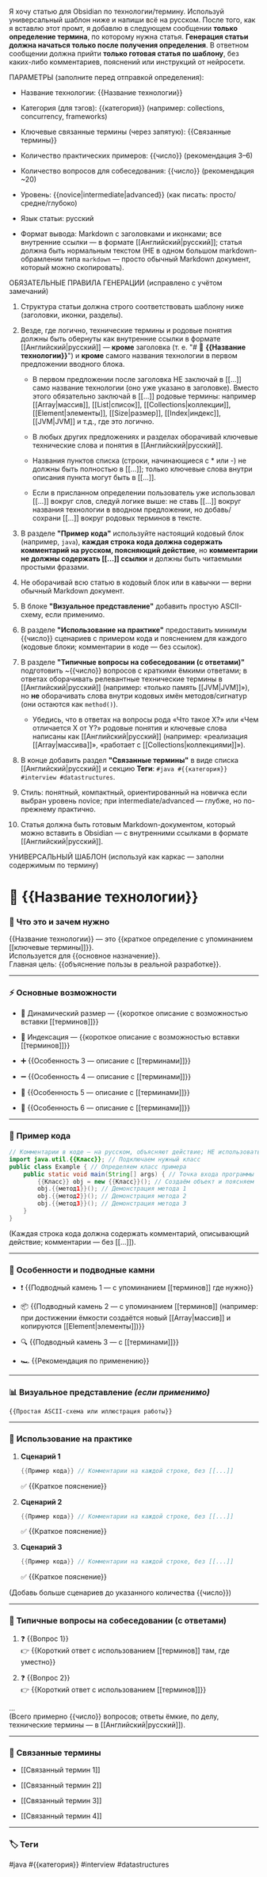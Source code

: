 Я хочу статью для Obsidian по технологии/термину. Используй универсальный шаблон ниже и напиши всё на русском. После того, как я вставлю этот промт, я добавлю в следующем сообщении **только определение термина**, по которому нужна статья. **Генерация статьи должна начаться только после получения определения**. В ответном сообщении должна прийти **только готовая статья по шаблону**, без каких-либо комментариев, пояснений или инструкций от нейросети.

ПАРАМЕТРЫ (заполните перед отправкой определения):

- Название технологии: {{Название технологии}}
    
- Категория (для тэгов): {{категория}} (например: collections, concurrency, frameworks)
    
- Ключевые связанные термины (через запятую): {{Связанные термины}}
    
- Количество практических примеров: {{число}} (рекомендация 3–6)
    
- Количество вопросов для собеседования: {{число}} (рекомендация ~20)
    
- Уровень: {{novice|intermediate|advanced}} (как писать: просто/средне/глубоко)
    
- Язык статьи: русский
    
- Формат вывода: Markdown с заголовками и иконками; все внутренние ссылки — в формате [[Английский|русский]]; статья должна быть нормальным текстом (НЕ в одном большом markdown-обрамлении типа `markdown` — просто обычный Markdown документ, который можно скопировать).
    

ОБЯЗАТЕЛЬНЫЕ ПРАВИЛА ГЕНЕРАЦИИ (исправлено с учётом замечаний)

1. Структура статьи должна строго соответствовать шаблону ниже (заголовки, иконки, разделы).
    
2. Везде, где логично, технические термины и родовые понятия должны быть обернуты как внутренние ссылки в формате [[Английский|русский]] — **кроме** заголовка (т. e. "# 📄 **{{Название технологии}}**") и **кроме** самого названия технологии в первом предложении вводного блока.
    
    - В первом предложении после заголовка НЕ заключай в [[...]] само название технологии (оно уже указано в заголовке). Вместо этого обязательно заключай в [[...]] родовые термины: например [[Array|массив]], [[List|список]], [[Collections|коллекции]], [[Element|элементы]], [[Size|размер]], [[Index|индекс]], [[JVM|JVM]] и т.д., где это логично.
        
    - В любых других предложениях и разделах оборачивай ключевые технические слова и понятия в [[Английский|русский]].
        
    - Названия пунктов списка (строки, начинающиеся с * или -) не должны быть полностью в [[...]]; только ключевые слова внутри описания пункта могут быть в [[...]].
        
    - Если в присланном определении пользователь уже использовал [[...]] вокруг слов, следуй логике выше: не ставь [[...]] вокруг названия технологии в вводном предложении, но добавь/сохрани [[...]] вокруг родовых терминов в тексте.
        
3. В разделе **"Пример кода"** используйте настоящий кодовый блок (например, `java`), **каждая строка кода должна содержать комментарий на русском, поясняющий действие**, но **комментарии не должны содержать [[...]] ссылки** и должны быть читаемыми простыми фразами.
    
4. Не оборачивай всю статью в кодовый блок или в кавычки — верни обычный Markdown документ.
    
5. В блоке **"Визуальное представление"** добавить простую ASCII-схему, если применимо.
    
6. В разделе **"Использование на практике"** предоставить минимум {{число}} сценариев с примером кода и пояснением для каждого (кодовые блоки; комментарии в коде — без ссылок).
    
7. В разделе **"Типичные вопросы на собеседовании (с ответами)"** подготовить ~{{число}} вопросов с краткими ёмкими ответами; в ответах оборачивать релевантные технические термины в [[Английский|русский]] (например: «только память [[JVM|JVM]]»), но **не** оборачивать слова внутри кодовых имён методов/сигнатур (они остаются как `method()`).
    
    - Убедись, что в ответах на вопросы рода «Что такое X?» или «Чем отличается X от Y?» родовые понятия и ключевые слова написаны как [[Английский|русский]] (например: «реализация [[Array|массива]]», «работает с [[Collections|коллекциями]]»).
        
8. В конце добавить раздел **"Связанные термины"** в виде списка [[Английский|русский]] и секцию **Теги**: `#java #{{категория}} #interview #datastructures`.
    
9. Стиль: понятный, компактный, ориентированный на новичка если выбран уровень novice; при intermediate/advanced — глубже, но по-прежнему практично.
    
10. Статья должна быть готовым Markdown-документом, который можно вставить в Obsidian — с внутренними ссылками в формате [[Английский|русский]].
    

УНИВЕРСАЛЬНЫЙ ШАБЛОН (используй как каркас — заполни содержимым по термину)

# 📄 **{{Название технологии}}**

### 📝 **Что это и зачем нужно**

{{Название технологии}} — это {{краткое определение с упоминанием [[ключевые термины]]}}.  
Используется для {{основное назначение}}.  
Главная цель: {{объяснение пользы в реальной разработке}}.

---

### ⚡ **Основные возможности**

- 📍 Динамический размер — {{короткое описание с возможностью вставки [[терминов]]}}
    
- 🔑 Индексация — {{короткое описание с возможностью вставки [[терминов]]}}
    
- ➕ {{Особенность 3 — описание с [[терминами]]}}
    
- ➖ {{Особенность 4 — описание с [[терминами]]}}
    
- 🔄 {{Особенность 5 — описание с [[терминами]]}}
    
- 🚫 {{Особенность 6 — описание с [[терминами]]}}
    

---

### 📌 **Пример кода**

```java
// Комментарии в коде — на русском, объясняют действие; НЕ использовать [[...]] в комментариях
import java.util.{{Класс}}; // Подключаем нужный класс
public class Example { // Определяем класс примера
    public static void main(String[] args) { // Точка входа программы
        {{Класс}} obj = new {{Класс}}(); // Создаём объект и поясняем
        obj.{{метод1}}(); // Демонстрация метода 1
        obj.{{метод2}}(); // Демонстрация метода 2
        obj.{{метод3}}(); // Демонстрация метода 3
    }
}
```

(Каждая строка кода должна содержать комментарий, описывающий действие; комментарии — без [[...]]).

---

### 🧠 **Особенности и подводные камни**

- ❗ {{Подводный камень 1 — с упоминанием [[терминов]] где нужно}}
    
- 📦 {{Подводный камень 2 — с упоминанием [[терминов]] (например: при достижении ёмкости создаётся новый [[Array|массив]] и копируются [[Element|элементы]])}}
    
- 🔍 {{Подводный камень 3 — с [[терминами]]}}
    
- 🏎 {{Рекомендация по применению}}
    

---

### 📊 **Визуальное представление** _(если применимо)_

```
{{Простая ASCII-схема или иллюстрация работы}}
```

---

### 💼 **Использование на практике**

1. **Сценарий 1**
    
    ```java
    {{Пример кода}} // Комментарии на каждой строке, без [[...]]
    ```
    
    ✅ {{Краткое пояснение}}
    
2. **Сценарий 2**
    
    ```java
    {{Пример кода}} // Комментарии на каждой строке, без [[...]]
    ```
    
    ✅ {{Краткое пояснение}}
    
3. **Сценарий 3**
    
    ```java
    {{Пример кода}} // Комментарии на каждой строке, без [[...]]
    ```
    
    ✅ {{Краткое пояснение}}
    

(Добавь больше сценариев до указанного количества {{число}})

---

### 🎯 **Типичные вопросы на собеседовании (с ответами)**

1. ❓ {{Вопрос 1}}  
    👉 {{Короткий ответ с использованием [[терминов]] там, где уместно}}
    
2. ❓ {{Вопрос 2}}  
    👉 {{Короткий ответ с использованием [[терминов]]}}
    

...  
(Всего примерно {{число}} вопросов; ответы ёмкие, по делу, технические термины — в [[Английский|русский]]).

---

### 🔗 **Связанные термины**

- [[Связанный термин 1]]
    
- [[Связанный термин 2]]
    
- [[Связанный термин 3]]
    
- [[Связанный термин 4]]
    

---

### 🏷 **Теги**

#java #{{категория}} #interview #datastructures